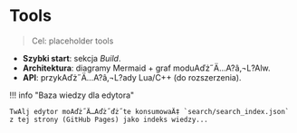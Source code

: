 # Tools

> Cel: placeholder tools

- **Szybki start**: sekcja _Build_.
- **Architektura**: diagramy Mermaid + graf moduAďż˝Ä…A?â‚¬L?Alw.
- **API**: przykAďż˝Ä…A?â‚¬L?ady Lua/C++ (do rozszerzenia).

!!! info "Baza wiedzy dla edytora"

    TwAlj edytor moAďż˝Ä…Aďż˝ďż˝te konsumowaÄ‡ `search/search_index.json` z tej strony (GitHub Pages) jako indeks wiedzy...

